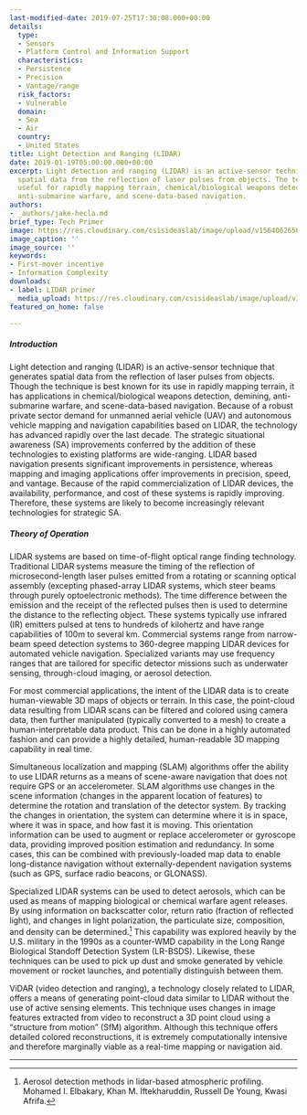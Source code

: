 ```yaml
---
last-modified-date: 2019-07-25T17:30:08.000+00:00
details:
  type:
  - Sensors
  - Platform Control and Information Support
  characteristics:
  - Persistence
  - Precision
  - Vantage/range
  risk_factors:
  - Vulnerable
  domain:
  - Sea
  - Air
  country:
  - United States
title: Light Detection and Ranging (LIDAR)
date: 2019-01-19T05:00:00.000+00:00
excerpt: Light detection and ranging (LIDAR) is an active-sensor technique that generates
  spatial data from the reflection of laser pulses from objects. The technique is
  useful for rapidly mapping terrain, chemical/biological weapons detection, demining,
  anti-submarine warfare, and scene-data-based navigation.
authors:
- _authors/jake-hecla.md
brief_type: Tech Primer
image: https://res.cloudinary.com/csisideaslab/image/upload/v1564062656/on-the-radar/Sensors-2.jpg
image_caption: ''
image_source: ''
keywords:
- First-mover incentive
- Information Complexity
downloads:
- label: LIDAR primer
  media_upload: https://res.cloudinary.com/csisideaslab/image/upload/v1564077677/on-the-radar/LIDAR%20primer%207-25-19.pdf
featured_on_home: false

---
```

##### Introduction

Light detection and ranging (LIDAR) is an active-sensor technique that generates spatial data from the reflection of laser pulses from objects. Though the technique is best known for its use in rapidly mapping terrain, it has applications in chemical/biological weapons detection, demining, anti-submarine warfare, and scene-data-based navigation. Because of a robust private sector demand for unmanned aerial vehicle (UAV) and autonomous vehicle mapping and navigation capabilities based on LIDAR, the technology has advanced rapidly over the last decade. The strategic situational awareness (SA) improvements conferred by the addition of these technologies to existing platforms are wide-ranging. LIDAR based navigation presents significant improvements in <define>persistence<define/>, whereas mapping and imaging applications offer improvements in <define>precision</define>, <define>speed</define>, and <define>vantage</define>. Because of the rapid commercialization of LIDAR devices, the availability, performance, and cost of these systems is rapidly improving. Therefore, these systems are likely to become increasingly relevant technologies for strategic SA.

##### Theory of Operation

LIDAR systems are based on time-of-flight optical range finding technology. Traditional LIDAR systems measure the timing of the reflection of microsecond-length laser pulses emitted from a rotating or scanning optical assembly (excepting phased-array LIDAR systems, which steer beams through purely optoelectronic methods). The time difference between the emission and the receipt of the reflected pulses then is used to determine the distance to the reflecting object. These systems typically use infrared (IR) emitters pulsed at tens to hundreds of kilohertz and have range capabilities of 100m to several km. Commercial systems range from narrow-beam speed detection systems to 360-degree mapping LIDAR devices for automated vehicle navigation. Specialized variants may use frequency ranges that are tailored for specific detector missions such as underwater sensing, through-cloud imaging, or aerosol detection.

For most commercial applications, the intent of the LIDAR data is to create human-viewable 3D maps of objects or terrain. In this case, the point-cloud data resulting from LIDAR scans can be filtered and colored using camera data, then further manipulated (typically converted to a mesh) to create a human-interpretable data product. This can be done in a highly automated fashion and can provide a highly detailed, human-readable 3D mapping capability in real time.

Simultaneous localization and mapping (SLAM) algorithms offer the ability to use LIDAR returns as a means of scene-aware navigation that does not require GPS or an accelerometer. SLAM algorithms use changes in the scene information (changes in the apparent location of features) to determine the rotation and translation of the detector system. By tracking the changes in orientation, the system can determine where it is in space, where it was in space, and how fast it is moving. This orientation information can be used to augment or replace accelerometer or gyroscope data, providing improved position estimation and redundancy. In some cases, this can be combined with previously-loaded map data to enable long-distance navigation without externally-dependent navigation systems (such as GPS, surface radio beacons, or GLONASS).

Specialized LIDAR systems can be used to detect aerosols, which can be used as means of mapping biological or chemical warfare agent releases. By using information on backscatter color, return ratio (fraction of reflected light), and changes in light polarization, the particulate size, composition, and density can be determined.[^1] This capability was explored heavily by the U.S. military in the 1990s as a counter-WMD capability in the Long Range Biological Standoff Detection System (LR-BSDS). Likewise, these techniques can be used to pick up dust and smoke generated by vehicle movement or rocket launches, and potentially distinguish between them.

ViDAR (video detection and ranging), a technology closely related to LIDAR, offers a means of generating point-cloud data similar to LIDAR without the use of active sensing elements. This technique uses changes in image features extracted from video to reconstruct a 3D point cloud using a “structure from motion” (SfM) algorithm. Although this technique offers detailed colored reconstructions, it is extremely computationally intensive and therefore marginally viable as a real-time mapping or navigation aid.

***

[^1]: Aerosol detection methods in lidar-based atmospheric profiling. Mohamed I. Elbakary, Khan M. Iftekharuddin, Russell De Young, Kwasi Afrifa.